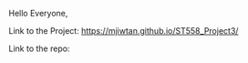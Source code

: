 Hello Everyone,

Link to the Project: https://mjiwtan.github.io/ST558_Project3/

Link to the repo: 
